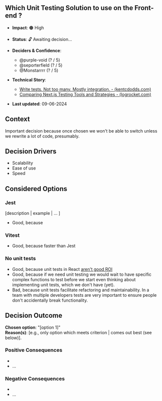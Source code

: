 ## Which Unit Testing Solution to use on the Front-end ?

- **Impact**: 🟠 High
- **Status**: 🔓 Awaiting decision...
- **Deciders & Confidence**:

  - @purple-void (? / 5️)
  - @seporterfield (? / 5️)
  - @Monstarrrr (? / 5️)

- **Technical Story**: <!-- optional related URLs -->

  - [Write tests. Not too many. Mostly integration. - (kentcdodds.com)](https://kentcdodds.com/blog/write-tests)
  - [Comparing Next.js Testing Tools and Strategies - (logrocket.com)](https://blog.logrocket.com/comparing-next-js-testing-tools-strategies/)

- **Last updated**: 09-06-2024

## Context

Important decision because once chosen we won't be able to switch unless we rewrite a lot of code, presumably.

## Decision Drivers <!-- optional -->

- Scalability
- Ease of use
- Speed

## Considered Options <!-- optional -->

### Jest

[description | example | … ] <!-- optional -->

- Good, because

### Vitest

- Good, because faster than Jest

### No unit tests

- Good, because unit tests in React [aren't good ROI](https://www.reddit.com/r/reactjs/comments/10panfs/comment/j6jr2n4/?utm_source=share&utm_medium=web3x&utm_name=web3xcss&utm_term=1&utm_content=share_button)
- Good, because if we need unit testing we would wait to have specific complex functions to test before we start even thinking about implementing unit tests, which we don't have (yet).
- Bad, because unit tests facilitate refactoring and maintainability. In a team with multiple developers tests are very important to ensure people don't accidentally break functionality.

## Decision Outcome

**Chosen option**: "[option 1]"  
**Reason(s)**: [e.g., only option which meets criterion | comes out best (see below)].

### Positive Consequences <!-- optional -->

-
- …

### Negative Consequences <!-- optional -->

-
- …
